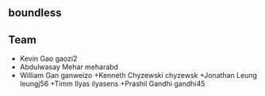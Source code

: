 ## boundless ##

## Team ## 
- Kevin Gao	        gaozi2
- Abdulwasay Mehar	meharabd
- William Gan 		ganweizo
+Kenneth Chyzewski	chyzewsk
+Jonathan Leung		leungj56
+Timm Ilyas		ilyasens
+Prashil Gandhi		gandhi45
